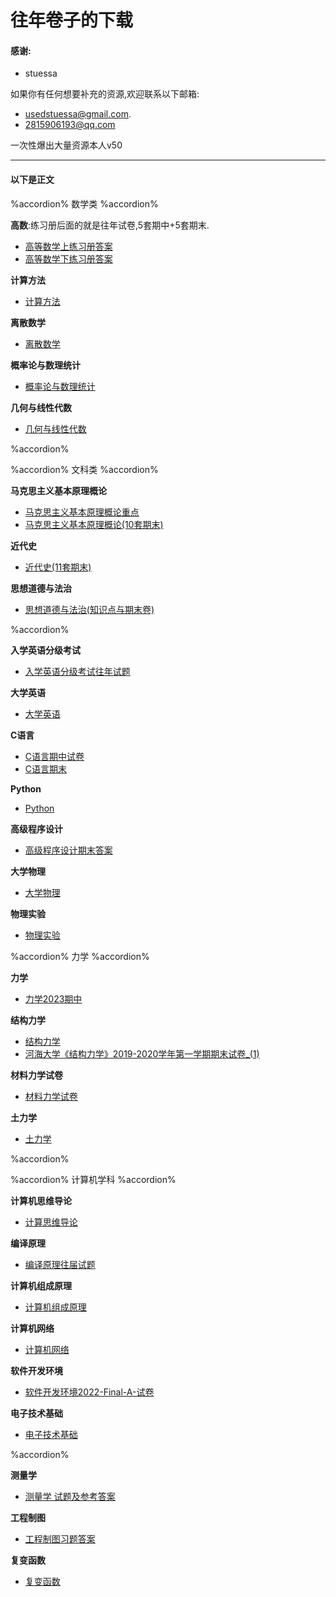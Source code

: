 # 往年卷子的下载

#### 感谢:
- stuessa

如果你有任何想要补充的资源,欢迎联系以下邮箱:
- usedstuessa@gmail.com.
- 2815906193@qq.com

一次性爆出大量资源本人v50

------------------------
#### 以下是正文

%accordion% 数学类 %accordion%

**高数**:练习册后面的就是往年试卷,5套期中+5套期末.
- [高等数学上练习册答案](https://pan.baidu.com/s/1eOfcvcPWiDL5kmiSyUck-w?pwd=c6nz)
- [高等数学下练习册答案](https://pan.baidu.com/s/1tMYIqgCA2c8tnbI7LGkYRw?pwd=qlhj)

**计算方法**
- [计算方法](https://pan.baidu.com/s/1wmrbOHeA7LADUG7Zm1ZFxg?pwd=zkht)

**离散数学**
- [离散数学](https://pan.baidu.com/s/190r39_ZHvWMilNILcMpq1g?pwd=vkfz)

**概率论与数理统计**
- [概率论与数理统计](https://pan.baidu.com/s/1kh-jKn8O7JwqQwsKxgd0-w?pwd=514x) 

**几何与线性代数**
- [几何与线性代数](https://pan.baidu.com/s/1o2lQh7PPDY8PhOrIoqmE2w?pwd=wyqj) 

%accordion%

%accordion% 文科类 %accordion%

**马克思主义基本原理概论**
- [马克思主义基本原理概论重点](https://pan.baidu.com/s/1rByNmch5qGQXGLG6smycmA?pwd=92yg) 
- [马克思主义基本原理概论(10套期末)](https://pan.baidu.com/s/1W7dSBsUTdoyJ9CyqARbOxA?pwd=aw9c)

**近代史**
- [近代史(11套期末)](https://pan.baidu.com/s/1Jw5iE-NX6OuIxu7-ElOJzw?pwd=3wjy)

**思想道德与法治**
- [思想道德与法治(知识点与期末卷)](https://pan.baidu.com/s/1Gqh-z4z5IR24o-5gMVwZhA?pwd=o807) 

%accordion%

**入学英语分级考试**
- [入学英语分级考试往年试题](https://pan.baidu.com/s/1ials86bhkK83ILToWhxG7g?pwd=r4c6) 

**大学英语**
- [大学英语](https://pan.baidu.com/s/1DE6YWhVInKtAKB0Ti4fVxw?pwd=qbys) 

**C语言**
- [C语言期中试卷](https://pan.baidu.com/s/14GUjkJxVt_UWyEp9T2MWJg?pwd=z6wr)
- [C语言期末](https://pan.baidu.com/s/1Np8oaFs_AXcT-xGOmPxR7g?pwd=1mz7) 

**Python**
- [Python](https://pan.baidu.com/s/14l8RqpNNZoOiD9GkPvih5w?pwd=6mr8) 

**高级程序设计**
- [高级程序设计期末答案](https://pan.baidu.com/s/1_9i-BUYkpz4Vc95nXdWWkg?pwd=77m7)

**大学物理**
- [大学物理](https://pan.baidu.com/s/1mcqK2VzHcNt5M5XBfucXiw?pwd=uf3c) 

**物理实验**
- [物理实验](https://pan.baidu.com/s/1C6QwFuzm2kwlM9_NmsE8Kg?pwd=za2t)

%accordion% 力学 %accordion%

**力学**
- [力学2023期中](https://pan.baidu.com/s/1edmwoSoCtYe3lgfmlVDoeg?pwd=yfu0) 

**结构力学**
- [结构力学](https://pan.baidu.com/s/1wPHB1IRHr17ijX-8JCoeYw?pwd=utcp) 
- [河海大学《结构力学》2019-2020学年第一学期期末试卷_(1)](https://pan.baidu.com/s/1NexgqbjLIn0ppFRuSHRCqQ?pwd=3xxa) 

**材料力学试卷**
- [材料力学试卷](https://pan.baidu.com/s/1zfREZhK-XPVkdS4ve-88_A?pwd=g592) 

**土力学**
- [土力学](https://pan.baidu.com/s/1Dfoqyr50BagKIKgVpM5FcQ?pwd=fh02) 

%accordion%

%accordion% 计算机学科 %accordion%

**计算机思维导论**
- [计算思维导论](https://pan.baidu.com/s/1K9nyCF5Bj2RJWcnz8AEHrQ?pwd=f12n)

**编译原理**
- [编译原理往届试题](https://pan.baidu.com/s/1yEr4EXFX5fbjiLn-2b3GfQ?pwd=rulc)

**计算机组成原理**
- [计算机组成原理](https://pan.baidu.com/s/105CkbVXpSlzyTE8eG5KgyQ?pwd=r4t8) 

**计算机网络**
- [计算机网络](https://pan.baidu.com/s/1BXwx9G1p70jrZr6kV2ONsw?pwd=vom7)

**软件开发环境**
- [软件开发环境2022-Final-A-试卷](https://pan.baidu.com/s/1PgeXAIuiSZTsGdKbGixTjQ?pwd=033t)

**电子技术基础**
- [电子技术基础](https://pan.baidu.com/s/1BZT9NSvvpqBHA1a6ll1kcA?pwd=c80j)

%accordion%

**测量学**
- [测量学 试题及参考答案](https://pan.baidu.com/s/1XYtPF3Cd4zRwWL0uFGuU5A?pwd=neia) 

**工程制图**
- [工程制图习题答案](https://pan.baidu.com/s/1e5p8j_d2EU_Spxtg8lWBXw?pwd=uich) 

**复变函数**
- [复变函数](https://pan.baidu.com/s/1wE24L3o094VRz8mUeozPQA?pwd=0xrf) 




